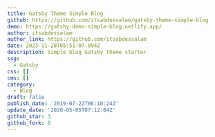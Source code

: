 ```yaml
---
title: Gatsby Theme Simple Blog
github: https://github.com/itsabdessalam/gatsby-theme-simple-blog
demo: https://gatsby-demo-simple-blog.netlify.app/
author: itsabdessalam
author_link: https://github.com/itsabdessalam
date: 2023-11-28T05:51:07.094Z
description: Simple blog Gatsby theme starter
ssg:
  - Gatsby
css: []
cms: []
category:
  - Blog
draft: false
publish_date: '2019-07-22T06:10:24Z'
update_date: '2020-05-05T07:12:04Z'
github_star: 3
github_fork: 0
---
```

